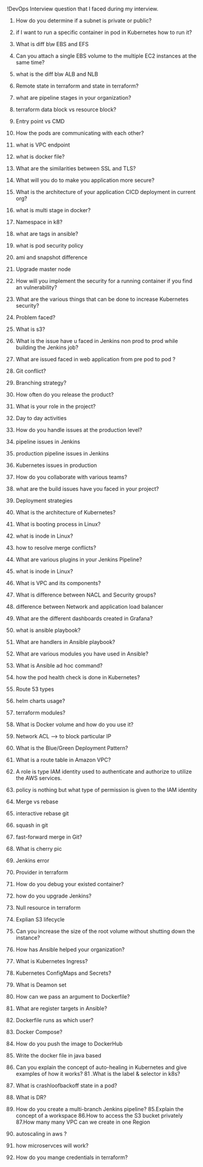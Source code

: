 !DevOps Interview question that I faced during my interview.

1.	How do you determine if a subnet is private or public? 
2.	if I want to run a specific container in pod in Kubernetes how to run it?
3.	What is diff b\w EBS and EFS
4.	Can you attach a single EBS volume to the multiple EC2 instances at the same time?  
5.	what is the diff b\w ALB and NLB 

6.	Remote state in terraform and state in terraform?
7.	what are pipeline stages in your organization?
8.	terraform data block vs resource block?
9.	Entry point vs CMD
10.	How the pods are communicating with each other?
11.	what is VPC endpoint  
12.	what is docker file?
13.	What are the similarities between SSL and TLS?
14.	What will you do to make you application more secure?
15.	What is the architecture of your application CICD deployment in current org?
16.	what is multi stage in docker?
17.	Namespace in k8?
18.	what are tags in ansible?
19.	what is pod security policy  
20.	ami and snapshot difference  
21.	Upgrade master node
22.	How will you implement the security for a running container if you find an vulnerability?
23.	What are the various things that can be done to increase Kubernetes security?
24.	Problem faced?
25.	What is s3? 
26.	What is the issue have u faced in Jenkins non prod to prod while building the Jenkins job?
27.	What are issued faced in web application from pre pod to pod ?
28.	Git conflict?
29.	Branching strategy?
30.	How often do you release the product?
31.	What is your role in the project?
32.	Day to day activities
33.	How do you handle issues at the production level?
34.	pipeline issues in Jenkins
35.	production pipeline issues in Jenkins
36.	Kubernetes issues in production
37.	How do you collaborate with various teams?
38.	what are the build issues have you faced in your project?
39.	Deployment strategies  
40.	What is the architecture of Kubernetes?
41.	What is booting process in Linux?
42.	what is inode in Linux?
43.	how to resolve merge conflicts?
44.	What are various plugins in your Jenkins Pipeline?
45.	what is inode in Linux?
46.	What is VPC and its components?
47.	What is difference between NACL and Security groups?
48.	difference between Network and application load balancer
49.	What are the different dashboards created in Grafana?
50.	what is ansible playbook?
51.	What are handlers in Ansible playbook?
52.	What are various modules you have used in Ansible?
53.	What is Ansible ad hoc command?
54.	how the pod health check is done in Kubernetes?
55.	Route 53 types 
56.	helm charts usage?
57.	terraform modules?
58.	What is Docker volume and how do you use it?
59.	Network ACL --> to block particular IP 
60.	What is the Blue/Green Deployment Pattern?
61.	What is a route table in Amazon VPC?
62.	A role is type IAM identity used to authenticate and authorize to utilize the AWS services.
63.	policy is nothing but what type of permission is given to the IAM identity
64.	Merge vs rebase 
65.	interactive rebase git
66.	squash in git
67.	fast-forward merge in Git?
68.	What is cherry pic
69.	Jenkins error
70.	Provider in terraform 
71.	How do you debug your existed container?
72.	how do you upgrade Jenkins?
73.	Null resource in terraform 
74. Explian S3 lifecycle
75. Can you increase the size of the root volume without shutting down the instance?
76. How has Ansible helped your organization?
77. What is Kubernetes Ingress?
78. Kubernetes ConfigMaps and Secrets?
79. What is Deamon set
74.	How can we pass an argument to Dockerfile?
75.	What are register targets in Ansible?
76.	Dockerfile runs as which user?
77.	Docker Compose?
78. How do you push the image to DockerHub
79. Write the docker file in java based
80. Can you explain the concept of auto-healing in Kubernetes and give examples of how it works?
81 .What is the label & selector in k8s?
82. What is crashloofbackoff state in a pod?
83. What is DR?
84. How do you create a multi-branch Jenkins pipeline?
85.Explain the concept of a workspace
86.How to access the S3 bucket privately
87.How many many VPC can we create in one Region
88. autoscaling in aws ?
89. how microservces will work?
90. How do you mange credentials in terraform?

